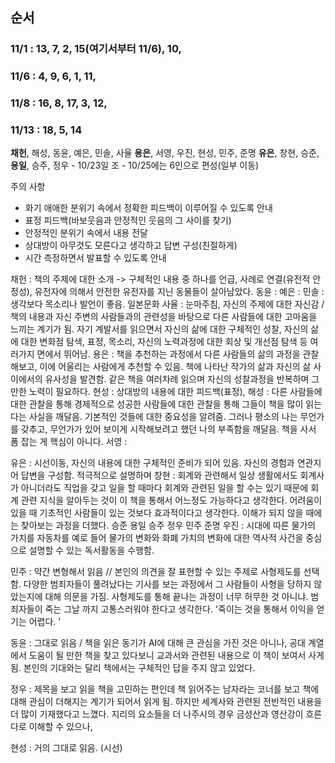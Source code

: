 ## 순서
### 11/1  : 13, 7, 2, 15(여기서부터 11/6), 10,
### 11/6 : 4, 9, 6, 1, 11,
### 11/8 : 16, 8, 17, 3, 12,
### 11/13 : 18, 5, 14


**채헌**, 해성, 동윤, 예은, 민솔, 사율
**용은**, 서영, 우진, 현성, 민주, 준명
**유은**, 창현, 승준, **용일**, 승주, 정우 
	- 10/23일 조
	- 10/25에는 6인으로 편성(일부 이동)


주의 사항
- 화기 애애한 분위기 속에서 정확한 피드백이 이루어질 수 있도록 안내
- 표정 피드백(바보웃음과 안정적인 웃음의 그 사이를 찾기)
- 안정적인 분위기 속에서 내용 전달
- 상대방이 아무것도 모른다고 생각하고 답변 구성(친절하게)
- 시간 측정하면서 발표할 수 있도록 안내

채헌 : 책의 주제에 대한 소개 -> 구체적인 내용 중 하나를 언급, 사례로 연결(유전적 안정성), 유전자에 의해서 안전한 유전자를 지닌 동물들이 살아남았다.
동윤 :
예은 :
민솔 : 생각보다 목소리나 발언이 좋음. 일본문화
사율 : 눈마주침, 자신의 주제에 대한 자신감 / 책의 내용과 자신 주변의 사람들과의 관련성을 바탕으로 다른 사람들에 대한 고마움을 느끼는 계기가 됨. 자기 계발서를 읽으면서 자신의 삶에 대한 구체적인 성찰, 자신의 삶에 대한 변화점 탐색, 표정, 목소리, 자신의 노력과정에 대한 회상 및 개선점 탐색 등 여러가지 면에서 뛰어남.
용은 : 책을 추천하는 과정에서 다른 사람들의 삶의 과정을 관찰해보고, 이에 어울리는 사람에게 추천할 수 있음. 책에 나타난 작가의 삶과 자신의 삶 사이에서의 유사성을 발견함. 같은 책을 여러차례 읽으며 자신의 성찰과정을 반복하며 그만한 노력이 필요하다. 
현성 : 상대방의 내용에 대한 피드백(표정), 
해성 : 다른 사람들에 대한 관찰을 통해 경제적으로 성공한 사람들에 대한 관찰을 통해 그들이 책을 많이 읽는 다는 사실을 깨달음. 기본적인 것들에 대한 중요성을 알려줌. 그러나 평소의 나는 무언가를 갖추고, 무언가가 있어 보이게 시작해보려고 했던 나의 부족함을 깨달음. 책을 사서 폼 잡는 게 핵심이 아니다. 
서영 : 

유은 : 시선이동, 자신의 내용에 대한 구체적인 준비가 되어 있음. 자신의 경험과 연관지어 답변을 구성함. 적극적으로 설명하며 
창현 : 회계와 관련해서 일상 생활에서도 회계사가 아니더라도 직업을 갖고 일을 할 때마다 회계와 관련된 일을 할 수는 있기 때문에 회계 관련 지식을 알아두는 것이 이 책을 통해서 어느정도 가능하다고 생각한다. 어려움이 있을 때 기초적인 사람들이 있는 것보다 효과적이다고 생각한다. 이해가 되지 않을 때에는 찾아보는 과정을 더했다. 
승준
용일
승주
정우
민주
준명
우진 : 시대에 따른 물가의 가치를 자동차를 예로 들어 물가의 변화와 화폐 가치의 변화에 대한 역사적 사건을 중심으로 설명할 수 있는 독서활동을 수행함. 

민주 : 약간 변형해서 읽음 // 본인의 의견을 잘 표현할 수 있는 주제로 사형제도를 선택함. 다양한 범죄자들이 풀려났다는 기사를 보는 과정에서 그 사람들이 사형을 당하지 않았는지에 대해 의문을 가짐. 사형제도를 통해 끝나는 과정이 너무 허무한 것 아니냐. 범죄자들이 죽는 그날 까지 고통스러워야 한다고 생각한다. '죽이는 것을 통해서 이익을 얻기는 어렵다. '

동윤 : 그대로 읽음 / 책을 읽은 동기가 AI에 대해 큰 관심을 가진 것은 아니나, 공대 계열에서 도움이 될 만한 책을 찾고 있다보니 교과서와 관련된 내용으로 이 책이 보여서 사게 됨. 본인의 기대와는 달리 책에서는 구체적인 답을 주지 않고 있었다. 

정우 : 제목을 보고 읽을 책을 고민하는 편인데 책 읽어주는 남자라는 코너를 보고 책에 대해 관심이 더해지는 계기가 되어서 읽게 됨. 하지만 세계사와 관련된 전반적인 내용을 더 많이 기재했다고 느꼈다. 지리의 요소들을 더 나주시의 경우 금성산과 영산강이 흐른다로 이해할 수 있으나, 

현성 : 거의 그대로 읽음. (시선)